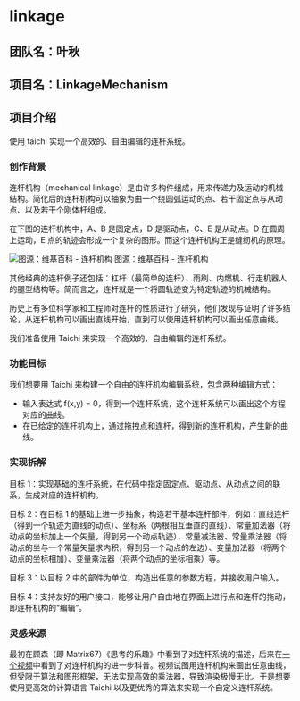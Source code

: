# linkage

## 团队名：叶秋

## 项目名：LinkageMechanism

## 项目介绍

使用 taichi 实现一个高效的、自由编辑的连杆系统。

### 创作背景

连杆机构（mechanical linkage）是由许多构件组成，用来传递力及运动的机械结构。简化后的连杆机构可以抽象为由一个绕圆弧运动的点、若干固定点与从动点、以及若干个刚体杆组成。

在下图的连杆机构中，A、B 是固定点，D 是驱动点，C、E 是从动点。D 在圆周上运动，E 点的轨迹会形成一个复杂的图形。而这个连杆机构正是缝纫机的原理。

![图源：维基百科 - 连杆机构](https://user-images.githubusercontent.com/30543181/203803774-3c173fc6-6bf4-4e5d-b725-ece1076aaf46.gif)
图源：维基百科 - 连杆机构

其他经典的连杆例子还包括：杠杆（最简单的连杆）、雨刷、内燃机、行走机器人的腿型结构等。简而言之，连杆就是一个将圆轨迹变为特定轨迹的机械结构。

历史上有多位科学家和工程师对连杆的性质进行了研究，他们发现与证明了许多结论，从连杆机构可以画出直线开始，直到可以使用连杆机构可以画出任意曲线。

我们准备使用 Taichi 来实现一个高效的、自由编辑的连杆系统。

### 功能目标

我们想要用 Taichi 来构建一个自由的连杆机构编辑系统，包含两种编辑方式：
- 输入表达式 f(x,y) = 0，得到一个连杆系统，这个连杆系统可以画出这个方程对应的曲线。
- 在已给定的连杆机构上，通过拖拽点和连杆，得到新的连杆机构，产生新的曲线。


### 实现拆解

目标 1：实现基础的连杆系统，在代码中指定固定点、驱动点、从动点之间的联系，生成对应的连杆机构。

目标 2：在目标 1 的基础上进一步抽象，构造若干基本连杆部件，例如：直线连杆（得到一个轨迹为直线的动点）、坐标系（两根相互垂直的直线）、常量加法器（将动点的坐标加上一个矢量，得到另一个动点轨迹）、常量减法器、常量乘法器（将动点的坐与一个常量矢量求内积，得到另一个动点的左边）、变量加法器（将两个动点的坐标相加）、变量乘法器（将两个动点的坐标相乘）等。

目标 3：以目标 2 中的部件为单位，构造出任意的参数方程，并接收用户输入。

目标 4：支持友好的用户接口，能够让用户自由地在界面上进行点和连杆的拖动，即连杆机构的“编辑”。


### 灵感来源

最初在顾森（即 Matrix67）《思考的乐趣》中看到了对连杆系统的描述，后来在[一个视频](https://www.bilibili.com/video/BV18h411W78v)中看到了对连杆机构的进一步科普。视频试图用连杆机构来画出任意曲线，但受限于算法和图形框架，无法实现高效的乘法器，导致渲染极慢无比。于是想要使用更高效的计算语言 Taichi 以及更优秀的算法来实现一个自定义连杆系统。
